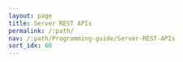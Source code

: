 ```yaml
---
layout: page
title: Server REST APIs
permalink: /:path/
nav: /:path/Programming-guide/Server-REST-APIs
sort_idx: 60
---
```


<link rel="icon" type="image/png" href="images/favicon-32x32.png" sizes="32x32" />
  <link rel="icon" type="image/png" href="images/favicon-16x16.png" sizes="16x16" />
  <link href='css/typography.css' media='screen' rel='stylesheet' type='text/css'/>
  <!--link href='css/reset.css' media='screen' rel='stylesheet' type='text/css'/-->
  <link href='css/screen.css' media='screen' rel='stylesheet' type='text/css'/>
  <!--link href='css/reset.css' media='print' rel='stylesheet' type='text/css'/-->
  <link href='css/print.css' media='print' rel='stylesheet' type='text/css'/>
  <link href='css/custom.css' media='screen' rel='stylesheet' type='text/css'/>
  <script src='lib/jquery-1.8.0.min.js' type='text/javascript'></script>
  <script src='lib/jquery.slideto.min.js' type='text/javascript'></script>
  <script src='lib/jquery.wiggle.min.js' type='text/javascript'></script>
  <script src='lib/jquery.ba-bbq.min.js' type='text/javascript'></script>
  <script src='lib/handlebars-2.0.0.js' type='text/javascript'></script>
  <script src='lib/underscore-min.js' type='text/javascript'></script>
  <script src='lib/backbone-min.js' type='text/javascript'></script>
  <script src='swagger-ui.js' type='text/javascript'></script>
  <script src='lib/highlight.7.3.pack.js' type='text/javascript'></script>
  <script src='lib/jsoneditor.min.js' type='text/javascript'></script>
  <script src='lib/marked.js' type='text/javascript'></script>
  <script src='lib/swagger-oauth.js' type='text/javascript'></script>

  <!-- Some basic translations -->
  <!-- <script src='lang/translator.js' type='text/javascript'></script> -->
  <!-- <script src='lang/ru.js' type='text/javascript'></script> -->
  <!-- <script src='lang/en.js' type='text/javascript'></script> -->

  <script type="text/javascript">
    $(function () {
      // Pre load translate...
      if(window.SwaggerTranslator) {
        window.SwaggerTranslator.translate();
      }
      window.swaggerUi = new SwaggerUi({
        url: "http://localhost:8080/kaa/latest/Programming-guide/Server-REST-APIs/swagger.json",
        dom_id: "swagger-ui-container",
        supportedSubmitMethods: ['get', 'post', 'put', 'delete', 'patch'],
        onComplete: function(swaggerApi, swaggerUi){
          if(typeof initOAuth == "function") {
            initOAuth({
              clientId: "your-client-id",
              clientSecret: "your-client-secret-if-required",
              realm: "your-realms",
              appName: "your-app-name",
              scopeSeparator: ",",
              additionalQueryStringParams: {}
            });
          }

          if(window.SwaggerTranslator) {
            window.SwaggerTranslator.translate();
          }

          $('pre code').each(function(i, e) {
            hljs.highlightBlock(e)
          });

          addApiKeyAuthorization();
        },
        onFailure: function(data) {
          log("Unable to Load SwaggerUI");
        },
        docExpansion: "none",
        jsonEditor: false,
        apisSorter: "alpha",
        defaultModelRendering: 'schema',
        showRequestHeaders: false
      });

      function addApiKeyAuthorization(){
        var key = encodeURIComponent($('#input_apiKey')[0].value);
        if(key && key.trim() != "") {
            var apiKeyAuth = new SwaggerClient.ApiKeyAuthorization("api_key", key, "query");
            window.swaggerUi.api.clientAuthorizations.add("api_key", apiKeyAuth);
            log("added key " + key);
        }
      }

      $('#input_apiKey').change(addApiKeyAuthorization);


      window.swaggerUi.load();

      function log() {
        if ('console' in window) {
          console.log.apply(console, arguments);
        }
      }
  });
  </script>

<div class="swagger-section">

<div id="message-bar" class="swagger-ui-wrap" data-sw-translate>&nbsp;</div>
<div id="swagger-ui-container" class="swagger-ui-wrap"></div>
</div>
